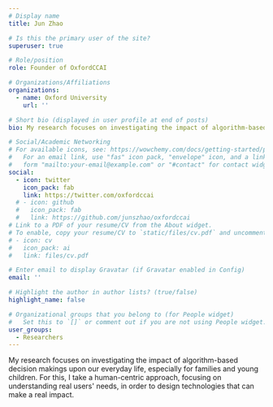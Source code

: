 ```yaml
---
# Display name
title: Jun Zhao

# Is this the primary user of the site?
superuser: true

# Role/position
role: Founder of OxfordCCAI

# Organizations/Affiliations
organizations:
  - name: Oxford University
    url: ''

# Short bio (displayed in user profile at end of posts)
bio: My research focuses on investigating the impact of algorithm-based decision makings upon our everyday life, especially for families and young children. For this, I take a human-centric approach, focusing on understanding real users' needs, in order to design technologies that can make a real impact. 

# Social/Academic Networking
# For available icons, see: https://wowchemy.com/docs/getting-started/page-builder/#icons
#   For an email link, use "fas" icon pack, "envelope" icon, and a link in the
#   form "mailto:your-email@example.com" or "#contact" for contact widget.
social:
  - icon: twitter
    icon_pack: fab
    link: https://twitter.com/oxfordccai
  # - icon: github
  #   icon_pack: fab
  #   link: https://github.com/junszhao/oxfordccai
# Link to a PDF of your resume/CV from the About widget.
# To enable, copy your resume/CV to `static/files/cv.pdf` and uncomment the lines below.
# - icon: cv
#   icon_pack: ai
#   link: files/cv.pdf

# Enter email to display Gravatar (if Gravatar enabled in Config)
email: ''

# Highlight the author in author lists? (true/false)
highlight_name: false

# Organizational groups that you belong to (for People widget)
#   Set this to `[]` or comment out if you are not using People widget.
user_groups:
  - Researchers
---
```


My research focuses on investigating the impact of algorithm-based decision makings upon our everyday life, especially for families and young children. For this, I take a human-centric approach, focusing on understanding real users' needs, in order to design technologies that can make a real impact. 